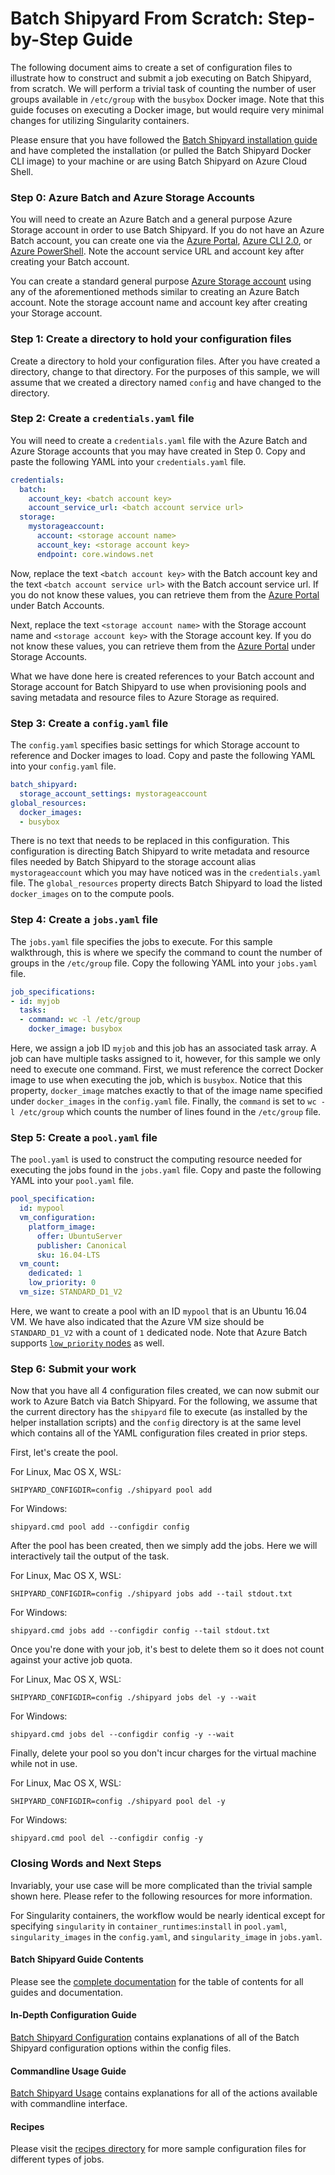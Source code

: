 # Batch Shipyard From Scratch: Step-by-Step Guide
The following document aims to create a set of configuration files to
illustrate how to construct and submit a job executing on Batch Shipyard, from
scratch. We will perform a trivial task of counting the number of user
groups available in `/etc/group` with the `busybox` Docker image. Note that
this guide focuses on executing a Docker image, but would require very
minimal changes for utilizing Singularity containers.

Please ensure that you have followed the
[Batch Shipyard installation guide](01-batch-shipyard-installation.md)
and have completed the installation (or pulled the Batch Shipyard Docker CLI
image) to your machine or are using Batch Shipyard on Azure Cloud Shell.

### Step 0: Azure Batch and Azure Storage Accounts
You will need to create an Azure Batch and a general purpose Azure Storage
account in order to use Batch Shipyard. If you do not have an Azure Batch
account, you can create one via the
[Azure Portal](https://azure.microsoft.com/documentation/articles/batch-account-create-portal/),
[Azure CLI 2.0](https://docs.microsoft.com/cli/azure/install-azure-cli), or
[Azure PowerShell](https://azure.microsoft.com/documentation/articles/batch-powershell-cmdlets-get-started/).
Note the account service URL and account key after creating your Batch account.

You can create a standard general purpose
[Azure Storage account](https://docs.microsoft.com/azure/storage/storage-create-storage-account#create-a-storage-account)
using any of the aforementioned methods similar to creating an Azure Batch
account. Note the storage account name and account key after creating your
Storage account.

### Step 1: Create a directory to hold your configuration files
Create a directory to hold your configuration files. After you have
created a directory, change to that directory. For the purposes of this
sample, we will assume that we created a directory named `config` and have
changed to the directory.

### Step 2: Create a `credentials.yaml` file
You will need to create a `credentials.yaml` file with the Azure Batch
and Azure Storage accounts that you may have created in Step 0. Copy and
paste the following YAML into your `credentials.yaml` file.

```yaml
credentials:
  batch:
    account_key: <batch account key>
    account_service_url: <batch account service url>
  storage:
    mystorageaccount:
      account: <storage account name>
      account_key: <storage account key>
      endpoint: core.windows.net
```

Now, replace the text `<batch account key>` with the Batch account key and
the text `<batch account service url>` with the Batch account service url.
If you do not know these values, you can retrieve them from the
[Azure Portal](https://portal.azure.com/#blade/HubsExtension/Resources/resourceType/Microsoft.Batch%2FbatchAccounts)
under Batch Accounts.

Next, replace the text `<storage account name>` with the Storage account name
and `<storage account key>` with the Storage account key.
If you do not know these values, you can retrieve them from the
[Azure Portal](https://portal.azure.com/#blade/HubsExtension/Resources/resourceType/Microsoft.Storage%2FStorageAccounts)
under Storage Accounts.

What we have done here is created references to your Batch account
and Storage account for Batch Shipyard to use when provisioning pools and
saving metadata and resource files to Azure Storage as required.

### Step 3: Create a `config.yaml` file
The `config.yaml` specifies basic settings for which Storage account to
reference and Docker images to load. Copy and paste the following YAML into
your `config.yaml` file.

```yaml
batch_shipyard:
  storage_account_settings: mystorageaccount
global_resources:
  docker_images:
  - busybox
```

There is no text that needs to be replaced in this configuration. This
configuration is directing Batch Shipyard to write metadata and resource
files needed by Batch Shipyard to the storage account alias `mystorageaccount`
which you may have noticed was in the `credentials.yaml` file. The
`global_resources` property directs Batch Shipyard to load the listed
`docker_images` on to the compute pools.

### Step 4: Create a `jobs.yaml` file
The `jobs.yaml` file specifies the jobs to execute. For this sample
walkthrough, this is where we specify the command to count the number of
groups in the `/etc/group` file. Copy the following YAML into your `jobs.yaml`
file.

```yaml
job_specifications:
- id: myjob
  tasks:
  - command: wc -l /etc/group
    docker_image: busybox
```

Here, we assign a job ID `myjob` and this job has an associated task array.
A job can have multiple tasks assigned to it, however, for this sample we
only need to execute one command. First, we must reference the correct
Docker image to use when executing the job, which is `busybox`. Notice that
this property, `docker_image` matches exactly to that of the image name
specified under `docker_images` in the `config.yaml` file. Finally, the
`command` is set to `wc -l /etc/group` which counts the number of lines
found in the `/etc/group` file.

### Step 5: Create a `pool.yaml` file
The `pool.yaml` is used to construct the computing resource needed for
executing the jobs found in the `jobs.yaml` file. Copy and paste the
following YAML into your `pool.yaml` file.

```yaml
pool_specification:
  id: mypool
  vm_configuration:
    platform_image:
      offer: UbuntuServer
      publisher: Canonical
      sku: 16.04-LTS
  vm_count:
    dedicated: 1
    low_priority: 0
  vm_size: STANDARD_D1_V2
```

Here, we want to create a pool with an ID `mypool` that is an Ubuntu 16.04
VM. We have also indicated that the Azure VM size should be `STANDARD_D1_V2`
with a count of `1` dedicated node. Note that Azure Batch supports
[`low_priority` nodes](https://docs.microsoft.com/azure/batch/batch-low-pri-vms)
as well.

### Step 6: Submit your work
Now that you have all 4 configuration files created, we can now submit our
work to Azure Batch via Batch Shipyard. For the following, we assume that
the current directory has the `shipyard` file to execute (as installed by
the helper installation scripts) and the `config` directory is at the same
level which contains all of the YAML configuration files created in prior
steps.

First, let's create the pool.

For Linux, Mac OS X, WSL:
```shell
SHIPYARD_CONFIGDIR=config ./shipyard pool add
```

For Windows:
```Batchfile
shipyard.cmd pool add --configdir config
```

After the pool has been created, then we simply add the jobs. Here we will
interactively tail the output of the task.

For Linux, Mac OS X, WSL:
```shell
SHIPYARD_CONFIGDIR=config ./shipyard jobs add --tail stdout.txt
```

For Windows:
```Batchfile
shipyard.cmd jobs add --configdir config --tail stdout.txt
```

Once you're done with your job, it's best to delete them so it does not
count against your active job quota.

For Linux, Mac OS X, WSL:
```shell
SHIPYARD_CONFIGDIR=config ./shipyard jobs del -y --wait
```

For Windows:
```Batchfile
shipyard.cmd jobs del --configdir config -y --wait
```

Finally, delete your pool so you don't incur charges for the virtual machine
while not in use.

For Linux, Mac OS X, WSL:
```shell
SHIPYARD_CONFIGDIR=config ./shipyard pool del -y
```

For Windows:
```Batchfile
shipyard.cmd pool del --configdir config -y
```

### Closing Words and Next Steps
Invariably, your use case will be more complicated than the trivial
sample shown here. Please refer to the following resources for more
information.

For Singularity containers, the workflow would be nearly identical except
for specifying `singularity` in `container_runtimes`:`install` in `pool.yaml`,
`singularity_images` in the `config.yaml`, and `singularity_image` in
`jobs.yaml`.

#### Batch Shipyard Guide Contents
Please see the [complete documentation](http://batch-shipyard.readthedocs.io)
for the table of contents for all guides and documentation.

#### In-Depth Configuration Guide
[Batch Shipyard Configuration](10-batch-shipyard-configuration.md) contains
explanations of all of the Batch Shipyard configuration options within the
config files.

#### Commandline Usage Guide
[Batch Shipyard Usage](20-batch-shipyard-usage.md) contains explanations for
all of the actions available with commandline interface.

#### Recipes
Please visit the
[recipes directory](https://github.com/Azure/batch-shipyard/tree/master/recipes)
for more sample configuration files for different types of jobs.
